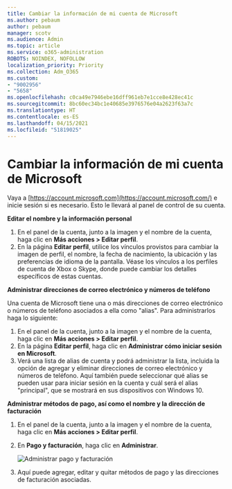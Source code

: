 ```yaml
---
title: Cambiar la información de mi cuenta de Microsoft
ms.author: pebaum
author: pebaum
manager: scotv
ms.audience: Admin
ms.topic: article
ms.service: o365-administration
ROBOTS: NOINDEX, NOFOLLOW
localization_priority: Priority
ms.collection: Adm_O365
ms.custom:
- "9002956"
- "5658"
ms.openlocfilehash: c0ca49e7946ebe16dff961eb7e1cce8e428ec41c
ms.sourcegitcommit: 8bc60ec34bc1e40685e3976576e04a2623f63a7c
ms.translationtype: HT
ms.contentlocale: es-ES
ms.lasthandoff: 04/15/2021
ms.locfileid: "51819025"
---
```

# <a name="change-my-microsoft-account-information"></a>Cambiar la información de mi cuenta de Microsoft

Vaya a [https://account.microsoft.com](https://account.microsoft.com/) e inicie sesión si es necesario. Esto le llevará al panel de control de su cuenta.  

**Editar el nombre y la información personal**

1. En el panel de la cuenta, junto a la imagen y el nombre de la cuenta, haga clic en **Más acciones > Editar perfil**.
2. En la página **Editar perfil**, utilice los vínculos provistos para cambiar la imagen de perfil, el nombre, la fecha de nacimiento, la ubicación y las preferencias de idioma de la pantalla. Véase los vínculos a los perfiles de cuenta de Xbox o Skype, donde puede cambiar los detalles específicos de estas cuentas.

**Administrar direcciones de correo electrónico y números de teléfono**

Una cuenta de Microsoft tiene una o más direcciones de correo electrónico o números de teléfono asociados a ella como "alias". Para administrarlos haga lo siguiente:

1. En el panel de la cuenta, junto a la imagen y el nombre de la cuenta, haga clic en **Más acciones > Editar perfil**.
2. En la página **Editar perfil**, haga clic en **Administrar cómo iniciar sesión en Microsoft**. 
3. Verá una lista de alias de cuenta y podrá administrar la lista, incluida la opción de agregar y eliminar direcciones de correo electrónico y números de teléfono. Aquí también puede seleccionar qué alias se pueden usar para iniciar sesión en la cuenta y cuál será el alias "principal", que se mostrará en sus dispositivos con Windows 10.

**Administrar métodos de pago, así como el nombre y la dirección de facturación** 

1. En el panel de la cuenta, junto a la imagen y el nombre de la cuenta, haga clic en **Más acciones > Editar perfil**.
2. En **Pago y facturación**, haga clic en **Administrar**.

    ![Administrar pago y facturación](media/manage-account.png)

3. Aquí puede agregar, editar y quitar métodos de pago y las direcciones de facturación asociadas. 
